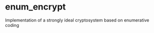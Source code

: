 enum_encrypt
============

Implementation of a strongly ideal cryptosystem based on enumerative coding
